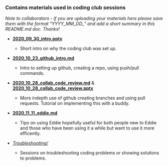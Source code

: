 ### Contains materials used in coding club sessions
*Note to collaborators - if you are uploading your materials here please save them with the format "YYYY_MM_DD_" and add a short summary in this README.md doc. Thanks!*

* [**2020_09_30_intro.pptx**](https://github.com/ccbs-stradl/coding_club/blob/main/Sessions/2020_09_30_intro.pptx)
  * Short intro on why the coding club was set up.

* [**2020_10_23_github_intro.md**](https://github.com/ccbs-stradl/coding_club/blob/main/Sessions/2020_10_23_github_intro.md)
  * Intro to setting up github, creating a repo, using push/pull commands.

* [**2020_10_28_collab_code_review.md**](https://github.com/ccbs-stradl/coding_club/blob/main/Sessions/2020_10_28_collab_code_review.md) & [**2020_10_28_collab_code_review.pptx**](https://github.com/ccbs-stradl/coding_club/blob/main/Sessions/2020_10_28_collab_code_review.pptx)
  * More indepth use of github creating branches and using pull requests. Tutorial on implementing this with a buddy.

* [**2020_11_11_eddie.md**](https://github.com/ccbs-stradl/coding_club/blob/main/Sessions/2020_11_11_eddie.md)
  * Tips on using Eddie hopefully useful for both people new to Eddie and those who have been using it a while but want to use it more efficently. 

* [*Troubleshooting/*](https://github.com/ccbs-stradl/coding_club/tree/main/Sessions/Troubleshooting)
  * Sessions on troubleshooting coding problems or showing solutions to problems.
